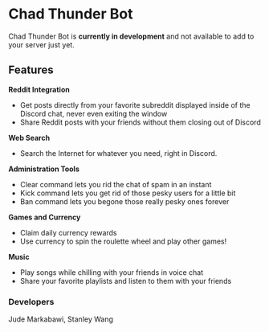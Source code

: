 # Chad Thunder Bot
Chad Thunder Bot is **currently in development** and not available to add to your server just yet.

## Features
**Reddit Integration**

* Get posts directly from your favorite subreddit displayed inside of the Discord chat, never even exiting the window
* Share Reddit posts with your friends without them closing out of Discord

**Web Search** 
* Search the Internet for whatever you need, right in Discord.

**Administration Tools**
* Clear command lets you rid the chat of spam in an instant
* Kick command lets you get rid of those pesky users for a little bit
* Ban command lets you begone those really pesky ones forever

**Games and Currency**
* Claim daily currency rewards
* Use currency to spin the roulette wheel and play other games!

**Music**
* Play songs while chilling with your friends in voice chat
* Share your favorite playlists and listen to them with your friends

### Developers
Jude Markabawi, Stanley Wang
